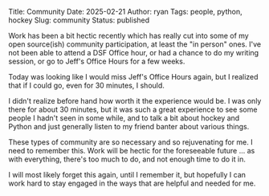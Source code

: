 Title: Community
Date: 2025-02-21
Author: ryan
Tags: people, python, hockey
Slug: community
Status: published


Work has been a bit hectic recently which has really cut into some of my open source(ish) community participation, at least the "in person" ones. I've not been able to attend a DSF Office hour, or had a chance to do my writing session, or go to Jeff's Office Hours for a few weeks.

Today was looking like I would miss Jeff's Office Hours again, but I realized that if I could go, even for 30 minutes, I should.

I didn't realize before hand how worth it the experience would be. I was only there for about 30 minutes, but it was such a great experience to see some people I hadn't seen in some while, and to talk a bit about hockey and Python and just generally listen to my friend banter about various things.

These types of community are so necessary and so rejuvenating for me. I need to remember this. Work will be hectic for the foreseeable future ... as with everything, there's too much to do, and not enough time to do it in.

I will most likely forget this again, until I remember it, but hopefully I can work hard to stay engaged in the ways that are helpful and needed for me.
